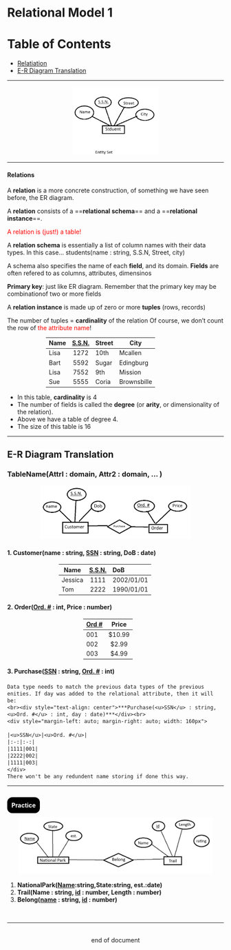 # Relational Model 1
# Table of Contents
- [Relatiation](#relations)
- [E-R Diagram Translation](#e-r-diagram-translation)
---

<div style="margin-left: auto; margin-right: auto; width: 40%"> 

![ERD](Images\RM1_1.png) </div>

---
#### Relations
A **relation** is a more concrete construction, of something we have seen
before, the ER diagram.

A **relation** consists of a ==**relational schema**== and a ==**relational instance**==.

<span style="color:red">A relation is (just!) a table!</span>

A **relation schema** is essentially a list of column names with their
data types. In this case…
students(name : string, S.S.N, Street, city)

A schema also specifies the name of each **field**, and its domain. **Fields** are often refered to as columns, attributes, dimensinos

**Primary key**: just like ER diagram. Remember that the primary key may be combinationof two or more fields

A **relation instance** is made up of zero or more **tuples** (rows, records)

The number of tuples = **cardinality** of the relation
Of course, we don’t count the row of <span style="color:red">the attribute name</span>!

<div style="margin-left: auto; margin-right: auto; width: 324px">

|Name|<u>S.S.N.</u>|Street|City|
|--|:-:|:-|--|
|Lisa|1272|10th|Mcallen|
|Bart|5592|Sugar|Edingburg|
|Lisa|7552|9th|Mission|
|Sue|5555|Coria|Brownsbille|
</div>

- In this table, **cardinality** is 4
- The number of fields is called the **degree** (or **arity**, or dimensionality of the relation).
- Above we have a table of degree 4.
- The size of this table is 16

---
## E-R Diagram Translation 
### TableName(Attrl : domain, Attr2 : domain, ... )
<div style="margin-left: auto; margin-right: auto; width: 70%"> 

![ERD](Images\RM1_2.png) </div>

#### 1. Customer(name : string, <u>SSN</u> : string, DoB : date)
<div style="margin-left: auto; margin-right: auto; width: 265px">

|Name|<u>S.S.N.</u>|DoB|
|--|:-:|:-|
|Jessica|1111|2002/01/01|
|Tom|2222|1990/01/01|
</div>

#### 2. Order(<u>Ord. #</u> : int, Price : number)
<div style="margin-left: auto; margin-right: auto; width: 150px">

|<u>Ord #</u>|Price|
|--|:-:|
|001|$10.99|
|002|$2.99|
|003|$4.99|
</div>

#### 3. Purchase(<u>SSN</u> : string, <u>Ord. #</u> : int)
    Data type needs to match the previous data types of the previous enities. If day was added to the relational attribute, then it will be:
    <br><div style="text-align: center">***Purchase(<u>SSN</u> : string, <u>Ord. #</u> : int, day : date)***</div><br>
    <div style="margin-left: auto; margin-right: auto; width: 160px">
    
    |<u>SSN</u>|<u>Ord. #</u>|
    |:-:|:-:|
    |1111|001|
    |2222|002|
    |1111|003|
    </div> 
    There won't be any redundent name storing if done this way.
--- 

#### <br><span style="Background-color: black;; color: white; padding: 10px; border-radius: 12px; margin: px"> Practice </span>
<div style="margin-left: auto; margin-right: auto; width: 90%"> 

![ERD](Images\RM1_3.png) </div>

1. **NationalPark(<u>Name</u>:string,State:string, est.:date)**
2. **Trail(Name : string, <u>id</u> : number, Length : number)**
3. **Belong(<u>name</u> : string, <u>id</u> : number)**

<br>

---
<br>
<div style="display:relative; text-align: center;">end of document</div>